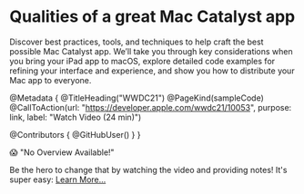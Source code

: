 # Qualities of a great Mac Catalyst app

Discover best practices, tools, and techniques to help craft the best possible Mac Catalyst app. We’ll take you through key considerations when you bring your iPad app to macOS, explore detailed code examples for refining your interface and experience, and show you how to distribute your Mac app to everyone.

@Metadata {
   @TitleHeading("WWDC21")
   @PageKind(sampleCode)
   @CallToAction(url: "https://developer.apple.com/wwdc21/10053", purpose: link, label: "Watch Video (24 min)")

   @Contributors {
      @GitHubUser(<replace this with your GitHub handle>)
   }
}

😱 "No Overview Available!"

Be the hero to change that by watching the video and providing notes! It's super easy:
 [Learn More…](https://wwdcnotes.com/documentation/wwdcnotes/contributing)
